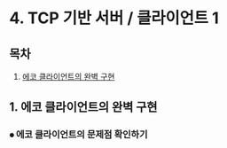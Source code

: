 # 4. TCP 기반 서버 / 클라이언트 1

## 목차
1. [에코 클라이언트의 완벽 구현](#1-에코-클라이언트의-완벽-구현)

## 1. 에코 클라이언트의 완벽 구현

### ⦁ 에코 클라이언트의 문제점 확인하기